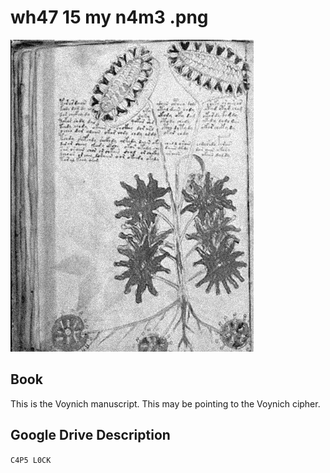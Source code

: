 # wh47 15 my n4m3 .png

![](img/wh47_15_my_n4m3_.png)

## Book

This is the Voynich manuscript. This may be pointing to the Voynich cipher.

## Google Drive Description

`C4P5 L0CK`
